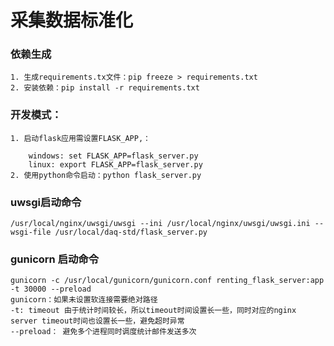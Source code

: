 # 采集数据标准化

### 依赖生成
    1. 生成requirements.tx文件：pip freeze > requirements.txt
    2. 安装依赖：pip install -r requirements.txt


### 开发模式：
    1. 启动flask应用需设置FLASK_APP,：
    
        windows: set FLASK_APP=flask_server.py
        linux: export FLASK_APP=flask_server.py
    2. 使用python命令启动：python flask_server.py
    
    
### uwsgi启动命令
    /usr/local/nginx/uwsgi/uwsgi --ini /usr/local/nginx/uwsgi/uwsgi.ini --wsgi-file /usr/local/daq-std/flask_server.py
### gunicorn 启动命令
    gunicorn -c /usr/local/gunicorn/gunicorn.conf renting_flask_server:app -t 30000 --preload
    gunicorn：如果未设置软连接需要绝对路径
    -t: timeout 由于统计时间较长，所以timeout时间设置长一些，同时对应的nginx server timeout时间也设置长一些，避免超时异常
    --preload： 避免多个进程同时调度统计邮件发送多次
